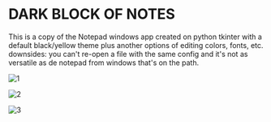 # DARK BLOCK OF NOTES

This is a copy of the Notepad windows app created on python tkinter with a default black/yellow theme plus another options of editing colors, fonts, etc.
downsides: you can't re-open a file with the same config and it's not as versatile as de notepad from windows that's on the path.

![1](https://user-images.githubusercontent.com/86896365/145326087-de68e0d0-8ae0-4d23-912d-d7309827a33d.png) 

![2](https://user-images.githubusercontent.com/86896365/145326096-d563c2da-ccd9-41c9-be89-a119099754e7.png)

![3](https://user-images.githubusercontent.com/86896365/145326102-65144d7a-894f-4a3a-a9fd-fbc766826cc2.png)
